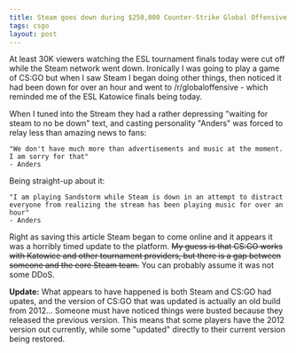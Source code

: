 ```yaml
---
title: Steam goes down during $250,000 Counter-Strike Global Offensive Tournament
tags: csgo
layout: post
---
```


At least 30K viewers watching the ESL tournament finals today were cut off while the
Steam network went down. Ironically I was going to play a game of CS:GO but when I saw
Steam I began doing other things, then noticed it had been down for over an hour and went
to /r/globaloffensive - which reminded me of the ESL Katowice finals being today.

When I tuned into the Stream they had a rather depressing "waiting for steam to no
be down" text, and casting personality "Anders" was forced to relay less than
amazing news to fans:

    "We don't have much more than advertisements and music at the moment. I am sorry for that"
    - Anders

Being straight-up about it:

    "I am playing Sandstorm while Steam is down in an attempt to distract everyone from realizing the stream has been playing music for over an hour"
    - Anders

Right as saving this article Steam began to come online and it appears it was a horribly
timed update to the platform. ~~My guess is that CS:GO works with Katowice and other tournament
providers, but there is a gap between someone and the core Steam team.~~ You can probably assume
it was not some DDoS.

**Update:** What appears to have happened is both Steam and CS:GO had upates, and the version of
CS:GO that was updated is actually an old build from 2012... Someone must have noticed things
were busted because they released the previous version. This means that some players have the
2012 version out currently, while some "updated" directly to their current version being restored.
